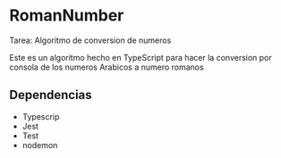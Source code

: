 # RomanNumber
Tarea: Algoritmo de conversion de numeros

Este es un algoritmo hecho en TypeScript para hacer la conversion por consola de los numeros Arabicos a numero romanos

## Dependencias
- Typescrip
- Jest
- Test
- nodemon

